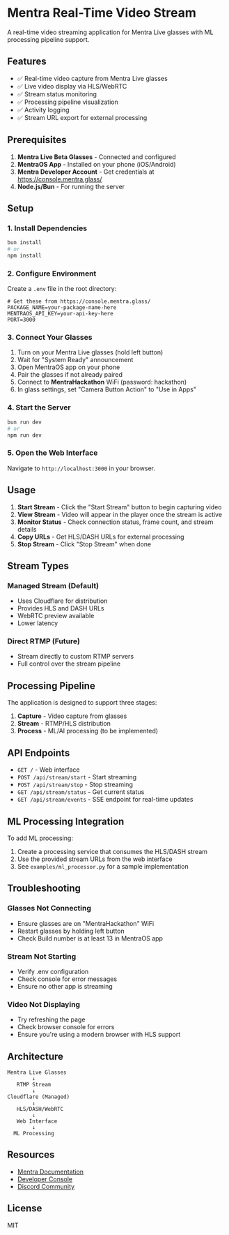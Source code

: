 # Mentra Real-Time Video Stream

A real-time video streaming application for Mentra Live glasses with ML processing pipeline support.

## Features

- ✅ Real-time video capture from Mentra Live glasses
- ✅ Live video display via HLS/WebRTC
- ✅ Stream status monitoring
- ✅ Processing pipeline visualization
- ✅ Activity logging
- ✅ Stream URL export for external processing

## Prerequisites

1. **Mentra Live Beta Glasses** - Connected and configured
2. **MentraOS App** - Installed on your phone (iOS/Android)
3. **Mentra Developer Account** - Get credentials at https://console.mentra.glass/
4. **Node.js/Bun** - For running the server

## Setup

### 1. Install Dependencies

```bash
bun install
# or
npm install
```

### 2. Configure Environment

Create a `.env` file in the root directory:

```env
# Get these from https://console.mentra.glass/
PACKAGE_NAME=your-package-name-here
MENTRAOS_API_KEY=your-api-key-here
PORT=3000
```

### 3. Connect Your Glasses

1. Turn on your Mentra Live glasses (hold left button)
2. Wait for "System Ready" announcement
3. Open MentraOS app on your phone
4. Pair the glasses if not already paired
5. Connect to **MentraHackathon** WiFi (password: hackathon)
6. In glass settings, set "Camera Button Action" to "Use in Apps"

### 4. Start the Server

```bash
bun run dev
# or
npm run dev
```

### 5. Open the Web Interface

Navigate to `http://localhost:3000` in your browser.

## Usage

1. **Start Stream** - Click the "Start Stream" button to begin capturing video
2. **View Stream** - Video will appear in the player once the stream is active
3. **Monitor Status** - Check connection status, frame count, and stream details
4. **Copy URLs** - Get HLS/DASH URLs for external processing
5. **Stop Stream** - Click "Stop Stream" when done

## Stream Types

### Managed Stream (Default)
- Uses Cloudflare for distribution
- Provides HLS and DASH URLs
- WebRTC preview available
- Lower latency

### Direct RTMP (Future)
- Stream directly to custom RTMP servers
- Full control over the stream pipeline

## Processing Pipeline

The application is designed to support three stages:

1. **Capture** - Video capture from glasses
2. **Stream** - RTMP/HLS distribution
3. **Process** - ML/AI processing (to be implemented)

## API Endpoints

- `GET /` - Web interface
- `POST /api/stream/start` - Start streaming
- `POST /api/stream/stop` - Stop streaming
- `GET /api/stream/status` - Get current status
- `GET /api/stream/events` - SSE endpoint for real-time updates

## ML Processing Integration

To add ML processing:

1. Create a processing service that consumes the HLS/DASH stream
2. Use the provided stream URLs from the web interface
3. See `examples/ml_processor.py` for a sample implementation

## Troubleshooting

### Glasses Not Connecting
- Ensure glasses are on "MentraHackathon" WiFi
- Restart glasses by holding left button
- Check Build number is at least 13 in MentraOS app

### Stream Not Starting
- Verify .env configuration
- Check console for error messages
- Ensure no other app is streaming

### Video Not Displaying
- Try refreshing the page
- Check browser console for errors
- Ensure you're using a modern browser with HLS support

## Architecture

```
Mentra Live Glasses
        ↓
   RTMP Stream
        ↓
Cloudflare (Managed)
        ↓
   HLS/DASH/WebRTC
        ↓
   Web Interface
        ↓
  ML Processing
```

## Resources

- [Mentra Documentation](https://docs.mentra.glass/)
- [Developer Console](https://console.mentra.glass/)
- [Discord Community](https://mentra.glass/discord)

## License

MIT